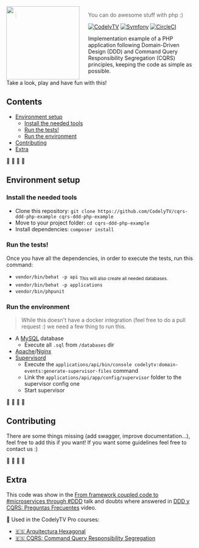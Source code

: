 <img src="http://codely.tv/wp-content/uploads/2016/05/cropped-logo-codelyTV.png" align="left" width="192px" height="192px"/>
<img align="left" width="0" height="192px" hspace="10"/>

> You can do awesome stuff with php :)

[![CodelyTV](https://img.shields.io/badge/codely-tv-green.svg?style=flat-square)](codely.tv)
[![Symfony](https://img.shields.io/badge/symfony-4.1-purple.svg?style=flat-square)](codely.tv)
[![CircleCI](https://circleci.com/gh/CodelyTV/cqrs-ddd-php-example/tree/master.svg?style=svg&circle-token=ce12d04556fa79b78bb2beefa0356a6f6934b26b)](https://circleci.com/gh/CodelyTV/cqrs-ddd-php-example/tree/master)

Implementation example of a PHP application following Domain-Driven Design (DDD) and Command Query Responsibility Segregation (CQRS) principles, keeping the code as simple as possible.

Take a look, play and have fun with this!

## Contents


* [Environment setup](#environment-setup)
    * [Install the needed tools](#install-the-needed-tools)
    * [Run the tests!](#run-the-tests)
    * [Run the environment](#run-the-environment)
* [Contributing](#contributing)
* [Extra](#extra)


🚀 🚀 🚀 🚀 
## Environment setup

### Install the needed tools
* Clone this repository: `git clone https://github.com/CodelyTV/cqrs-ddd-php-example cqrs-ddd-php-example`
* Move to your project folder: `cd cqrs-ddd-php-example`
* Install dependencies: `composer install`

### Run the tests!
Once you have all the dependencies, in order to execute the tests, run this command:
* `vendor/bin/behat -p api` <sub>This will also create all needed databases.</sub>
* `vendor/bin/behat -p applications`
* `vendor/bin/phpunit`

### Run the environment
> While this doesn't have a docker integration (feel free to do a pull request :) we need a few thing to run this.
* A [MySQL](https://www.mysql.com/) database
  - Execute all `.sql` from `/databases` dir
* [Apache](https://httpd.apache.org/)/[Nginx](https://nginx.org/en/)
* [Supervisord](http://supervisord.org/)
  - Execute the `applications/api/bin/console codelytv:domain-events:generate-supervisor-files` command
  - Link the `applications/api/app/config/supervisor` folder to the supervisor config one
  - Start supervisor
  
  
🧐 🧐 🧐 🧐 
## Contributing
There are some things missing (add swagger, improve documentation...), feel free to add this if you want! If you want 
some guidelines feel free to contact us :)

🤩 🤩 🤩 🤩 
## Extra
This code was show in the [From framework coupled code to #microservices through #DDD](http://codely.tv/screencasts/codigo-acoplado-framework-microservicios-ddd) talk and doubts where answered in [DDD y CQRS: Preguntas Frecuentes](http://codely.tv/screencasts/ddd-cqrs-preguntas-frecuentes/) video.

🎥 Used in the CodelyTV Pro courses:
* [🇪🇸 Arquitectura Hexagonal](https://pro.codely.tv/library/arquitectura-hexagonal/66748/about/)
* [🇪🇸 CQRS: Command Query Responsibility Segregation](https://pro.codely.tv/library/cqrs-command-query-responsibility-segregation-3719e4aa/62554/about/)
